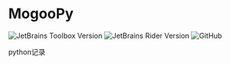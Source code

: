 # MogooPy

![JetBrains Toolbox Version](https://img.shields.io/badge/Toolbox-tools-red?style=flat-square)
![JetBrains Rider Version](https://img.shields.io/badge/PyCharm-v2020.3.3-green?style=flat-square)
![GitHub](https://img.shields.io/github/license/MogooStudio/Mogoo?style=flat-square)    

python记录
 
